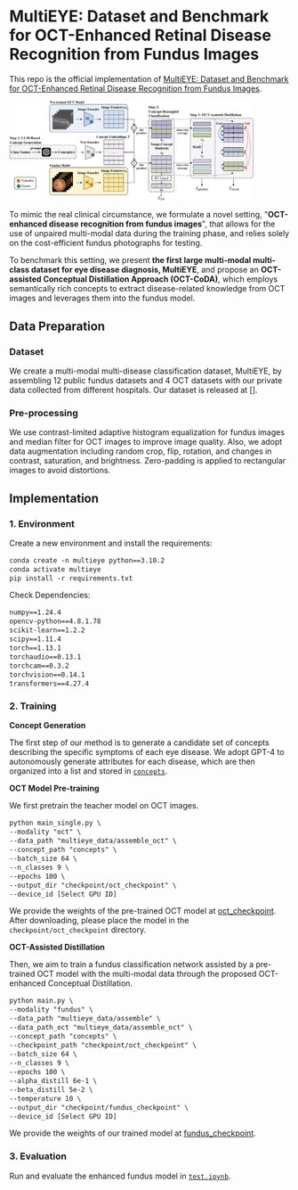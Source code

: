 # MultiEYE: Dataset and Benchmark for OCT-Enhanced Retinal Disease Recognition from Fundus Images

This repo is the official implementation of <u>MultiEYE: Dataset and Benchmark for OCT-Enhanced Retinal Disease Recognition from Fundus Images</u>.

<img src="figure\framework.png" style="zoom:43%;" />

To mimic the real clinical circumstance, we formulate a novel setting, "**OCT-enhanced disease recognition from fundus images**", that allows for the use of unpaired multi-modal data during the training phase, and relies solely on the cost-efficient fundus photographs for testing.

To benchmark this setting, we present **the first large multi-modal multi-class dataset for eye disease diagnosis, MultiEYE**, and propose an **OCT-assisted Conceptual Distillation Approach (OCT-CoDA)**, which employs semantically rich concepts to extract disease-related knowledge from OCT images and leverages them into the fundus model.

## Data Preparation

### Dataset

We create a multi-modal multi-disease classification dataset, MultiEYE, by assembling 12 public fundus datasets and 4 OCT datasets with our private data collected from different hospitals. Our dataset is released at [].

### Pre-processing

We use contrast-limited adaptive histogram equalization for fundus images and median filter for OCT images to improve image quality. Also, we adopt data augmentation including random crop, flip, rotation, and changes in contrast, saturation, and brightness. Zero-padding is applied to rectangular images to avoid distortions.

## Implementation

### 1. Environment

Create a new environment and install the requirements:

```shell
conda create -n multieye python==3.10.2
conda activate multieye
pip install -r requirements.txt
```

Check Dependencies:

```
numpy==1.24.4
opencv-python==4.8.1.78
scikit-learn==1.2.2
scipy==1.11.4
torch==1.13.1
torchaudio==0.13.1
torchcam==0.3.2
torchvision==0.14.1
transformers==4.27.4
```

### 2. Training

**Concept Generation**

The first step of our method is to generate a candidate set of concepts describing the specific symptoms of each eye disease. We adopt GPT-4 to autonomously generate attributes for each disease, which are then organized into a list and stored in [`concepts`](concepts).

**OCT Model Pre-training**

We first pretrain the teacher model on OCT images.

```shell
python main_single.py \
--modality "oct" \
--data_path "multieye_data/assemble_oct" \
--concept_path "concepts" \
--batch_size 64 \
--n_classes 9 \
--epochs 100 \
--output_dir "checkpoint/oct_checkpoint" \
--device_id [Select GPU ID]
```

We provide the weights of the pre-trained OCT model at [oct_checkpoint](https://hkustconnect-my.sharepoint.com/:f:/g/personal/lwangdk_connect_ust_hk/Eoe0ba8DVtlAsVFohquw2nEB198xIETqtqwkqnci46Yv7g?e=8UgBZI). After downloading, please place the model in the `checkpoint/oct_checkpoint` directory.

**OCT-Assisted Distillation**

Then, we aim to train a fundus classification network assisted by a pre-trained OCT model with the multi-modal data through the proposed OCT-enhanced Conceptual Distillation. 

```shell
python main.py \
--modality "fundus" \
--data_path "multieye_data/assemble" \
--data_path_oct "multieye_data/assemble_oct" \
--concept_path "concepts" \
--checkpoint_path "checkpoint/oct_checkpoint" \ 
--batch_size 64 \
--n_classes 9 \
--epochs 100 \
--alpha_distill 6e-1 \
--beta_distill 5e-2 \
--temperature 10 \
--output_dir "checkpoint/fundus_checkpoint" \
--device_id [Select GPU ID]
```

We provide the weights of our trained model at [fundus_checkpoint](https://hkustconnect-my.sharepoint.com/:f:/g/personal/lwangdk_connect_ust_hk/Eoe0ba8DVtlAsVFohquw2nEB198xIETqtqwkqnci46Yv7g?e=8UgBZI).

### 3. Evaluation

Run and evaluate the enhanced fundus model in [`test.ipynb`](test.ipynb).

